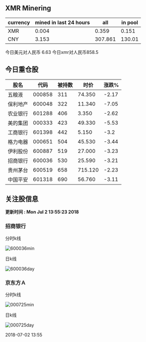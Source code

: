## XMR Minering

|currency|mined in last 24 hours|all|in pool|
|---|---|---|---|
|XMR|0.004|0.359|0.151|
|CNY|3.153|307.861|130.01|

今日美元对人民币 6.63	今日xmr对人民币858.5


## 今日重仓股 

|股名|代码|被持数|时价|涨跌%|
|---|---|---|---|---|
|五粮液|000858|311|74.350|-2.17|
|保利地产|600048|322|11.340|-7.05|
|农业银行|601288|406|3.350|-2.62|
|美的集团|000333|423|49.330|-5.53|
|工商银行|601398|442|5.150|-3.2|
|格力电器|000651|504|45.530|-3.44|
|伊利股份|600887|519|27.000|-3.23|
|招商银行|600036|530|25.590|-3.21|
|贵州茅台|600519|658|715.120|-2.23|
|中国平安|601318|690|56.760|-3.11|

## 关注股信息
**更新时间 : Mon Jul  2 13:55:23 2018**
### 招商银行 
分时k线

![600036min](http://image.sinajs.cn/newchart/min/n/sh600036.gif)

日k线

![600036day](http://image.sinajs.cn/newchart/daily/n/sh600036.gif)

### 京东方Ａ 
分时k线

![000725min](http://image.sinajs.cn/newchart/min/n/sz000725.gif)

日k线

![000725day](http://image.sinajs.cn/newchart/daily/n/sz000725.gif)

2018-07-02 13:55
